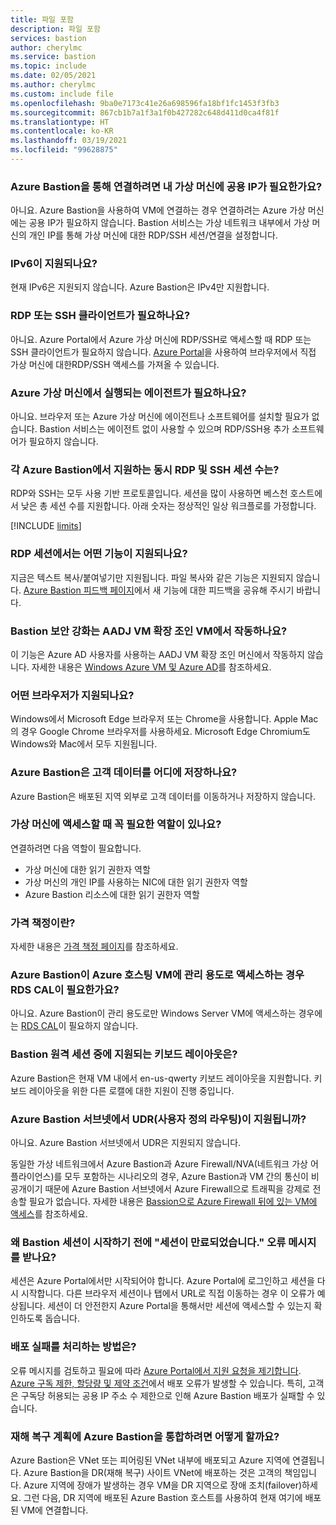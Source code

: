 ```yaml
---
title: 파일 포함
description: 파일 포함
services: bastion
author: cherylmc
ms.service: bastion
ms.topic: include
ms.date: 02/05/2021
ms.author: cherylmc
ms.custom: include file
ms.openlocfilehash: 9ba0e7173c41e26a698596fa18bf1fc1453f3fb3
ms.sourcegitcommit: 867cb1b7a1f3a1f0b427282c648d411d0ca4f81f
ms.translationtype: HT
ms.contentlocale: ko-KR
ms.lasthandoff: 03/19/2021
ms.locfileid: "99628875"
---
```

### <a name="do-i-need-a-public-ip-on-my-virtual-machine-to-connect-via-azure-bastion"></a><a name="publicip"></a>Azure Bastion을 통해 연결하려면 내 가상 머신에 공용 IP가 필요한가요?

아니요. Azure Bastion을 사용하여 VM에 연결하는 경우 연결하려는 Azure 가상 머신에는 공용 IP가 필요하지 않습니다. Bastion 서비스는 가상 네트워크 내부에서 가상 머신의 개인 IP를 통해 가상 머신에 대한 RDP/SSH 세션/연결을 설정합니다.

### <a name="is-ipv6-supported"></a>IPv6이 지원되나요?

현재 IPv6은 지원되지 않습니다. Azure Bastion은 IPv4만 지원합니다.

### <a name="do-i-need-an-rdp-or-ssh-client"></a><a name="rdpssh"></a>RDP 또는 SSH 클라이언트가 필요하나요?

아니요. Azure Portal에서 Azure 가상 머신에 RDP/SSH로 액세스할 때 RDP 또는 SSH 클라이언트가 필요하지 않습니다. [Azure Portal](https://portal.azure.com)을 사용하여 브라우저에서 직접 가상 머신에 대한RDP/SSH 액세스를 가져올 수 있습니다.

### <a name="do-i-need-an-agent-running-in-the-azure-virtual-machine"></a><a name="agent"></a>Azure 가상 머신에서 실행되는 에이전트가 필요하나요?

아니요. 브라우저 또는 Azure 가상 머신에 에이전트나 소프트웨어를 설치할 필요가 없습니다. Bastion 서비스는 에이전트 없이 사용할 수 있으며 RDP/SSH용 추가 소프트웨어가 필요하지 않습니다.

### <a name="how-many-concurrent-rdp-and-ssh-sessions-does-each-azure-bastion-support"></a><a name="limits"></a>각 Azure Bastion에서 지원하는 동시 RDP 및 SSH 세션 수는?

RDP와 SSH는 모두 사용 기반 프로토콜입니다. 세션을 많이 사용하면 베스천 호스트에서 낮은 총 세션 수를 지원합니다. 아래 숫자는 정상적인 일상 워크플로를 가정합니다.

[!INCLUDE [limits](bastion-limits.md)]

### <a name="what-features-are-supported-in-an-rdp-session"></a><a name="rdpfeaturesupport"></a>RDP 세션에서는 어떤 기능이 지원되나요?

지금은 텍스트 복사/붙여넣기만 지원됩니다. 파일 복사와 같은 기능은 지원되지 않습니다. [Azure Bastion 피드백 페이지](https://feedback.azure.com/forums/217313-networking?category_id=367303)에서 새 기능에 대한 피드백을 공유해 주시기 바랍니다.

### <a name="does-bastion-hardening-work-with-aadj-vm-extension-joined-vms"></a><a name="aadj"></a>Bastion 보안 강화는 AADJ VM 확장 조인 VM에서 작동하나요?

이 기능은 Azure AD 사용자를 사용하는 AADJ VM 확장 조인 머신에서 작동하지 않습니다. 자세한 내용은 [Windows Azure VM 및 Azure AD](../articles/active-directory/devices/howto-vm-sign-in-azure-ad-windows.md#requirements)를 참조하세요.

### <a name="which-browsers-are-supported"></a><a name="browsers"></a>어떤 브라우저가 지원되나요?

Windows에서 Microsoft Edge 브라우저 또는 Chrome을 사용합니다. Apple Mac의 경우 Google Chrome 브라우저를 사용하세요. Microsoft Edge Chromium도 Windows와 Mac에서 모두 지원됩니다.

### <a name="where-does-azure-bastion-store-customer-data"></a><a name="data"></a>Azure Bastion은 고객 데이터를 어디에 저장하나요?

Azure Bastion은 배포된 지역 외부로 고객 데이터를 이동하거나 저장하지 않습니다.

### <a name="are-any-roles-required-to-access-a-virtual-machine"></a><a name="roles"></a>가상 머신에 액세스할 때 꼭 필요한 역할이 있나요?

연결하려면 다음 역할이 필요합니다.

* 가상 머신에 대한 읽기 권한자 역할
* 가상 머신의 개인 IP를 사용하는 NIC에 대한 읽기 권한자 역할
* Azure Bastion 리소스에 대한 읽기 권한자 역할

### <a name="what-is-the-pricing"></a><a name="pricingpage"></a>가격 책정이란?

자세한 내용은 [가격 책정 페이지](https://aka.ms/BastionHostPricing)를 참조하세요.

### <a name="does-azure-bastion-require-an-rds-cal-for-administrative-purposes-on-azure-hosted-vms"></a><a name="rdscal"></a>Azure Bastion이 Azure 호스팅 VM에 관리 용도로 액세스하는 경우 RDS CAL이 필요한가요?

아니요. Azure Bastion이 관리 용도로만 Windows Server VM에 액세스하는 경우에는 [RDS CAL](https://www.microsoft.com/p/windows-server-remote-desktop-services-cal/dg7gmgf0dvsv?activetab=pivot:overviewtab)이 필요하지 않습니다.

### <a name="which-keyboard-layouts-are-supported-during-the-bastion-remote-session"></a><a name="keyboard"></a>Bastion 원격 세션 중에 지원되는 키보드 레이아웃은?

Azure Bastion은 현재 VM 내에서 en-us-qwerty 키보드 레이아웃을 지원합니다.  키보드 레이아웃을 위한 다른 로캘에 대한 지원이 진행 중입니다.

### <a name="is-user-defined-routing-udr-supported-on-an-azure-bastion-subnet"></a><a name="udr"></a>Azure Bastion 서브넷에서 UDR(사용자 정의 라우팅)이 지원됩니까?

아니요. Azure Bastion 서브넷에서 UDR은 지원되지 않습니다.

동일한 가상 네트워크에서 Azure Bastion과 Azure Firewall/NVA(네트워크 가상 어플라이언스)를 모두 포함하는 시나리오의 경우, Azure Bastion과 VM 간의 통신이 비공개이기 때문에 Azure Bastion 서브넷에서 Azure Firewall으로 트래픽을 강제로 전송할 필요가 없습니다. 자세한 내용은 [Bassion으로 Azure Firewall 뒤에 있는 VM에 액세스](https://azure.microsoft.com/blog/accessing-virtual-machines-behind-azure-firewall-with-azure-bastion/)를 참조하세요.

### <a name="why-do-i-get-your-session-has-expired-error-message-before-the-bastion-session-starts"></a><a name="session"></a>왜 Bastion 세션이 시작하기 전에 "세션이 만료되었습니다." 오류 메시지를 받나요?

세션은 Azure Portal에서만 시작되어야 합니다. Azure Portal에 로그인하고 세션을 다시 시작합니다. 다른 브라우저 세션이나 탭에서 URL로 직접 이동하는 경우 이 오류가 예상됩니다. 세션이 더 안전한지 Azure Portal을 통해서만 세션에 액세스할 수 있는지 확인하도록 돕습니다.

### <a name="how-do-i-handle-deployment-failures"></a><a name="udr"></a>배포 실패를 처리하는 방법은?

오류 메시지를 검토하고 필요에 따라 [Azure Portal에서 지원 요청을 제기합니다](../articles/azure-portal/supportability/how-to-create-azure-support-request.md). [Azure 구독 제한, 할당량 및 제약 조건](../articles/azure-resource-manager/management/azure-subscription-service-limits.md)에서 배포 오류가 발생할 수 있습니다. 특히, 고객은 구독당 허용되는 공용 IP 주소 수 제한으로 인해 Azure Bastion 배포가 실패할 수 있습니다.

### <a name="how-do-i-incorporate-azure-bastion-in-my-disaster-recovery-plan"></a><a name="dr"></a>재해 복구 계획에 Azure Bastion을 통합하려면 어떻게 할까요?

Azure Bastion은 VNet 또는 피어링된 VNet 내부에 배포되고 Azure 지역에 연결됩니다. Azure Bastion을 DR(재해 복구) 사이트 VNet에 배포하는 것은 고객의 책임입니다. Azure 지역에 장애가 발생하는 경우 VM을 DR 지역으로 장애 조치(failover)하세요. 그런 다음, DR 지역에 배포된 Azure Bastion 호스트를 사용하여 현재 여기에 배포된 VM에 연결합니다.

